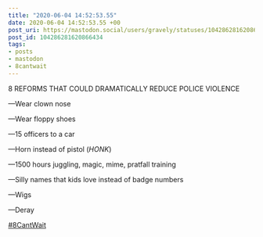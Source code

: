 ```yaml
---
title: "2020-06-04 14:52:53.55"
date: 2020-06-04 14:52:53.55 +00
post_uri: https://mastodon.social/users/gravely/statuses/104286281620866434
post_id: 104286281620866434
tags:
- posts
- mastodon
- 8cantwait
---
```

8 REFORMS THAT COULD DRAMATICALLY REDUCE POLICE VIOLENCE

—Wear clown nose

—Wear floppy shoes

—15 officers to a car

—Horn instead of pistol (*HONK*)

—1500 hours juggling, magic, mime, pratfall training

—Silly names that kids love instead of badge numbers

—Wigs

—Deray

[#8CantWait](https://mastodon.social/tags/8CantWait)


